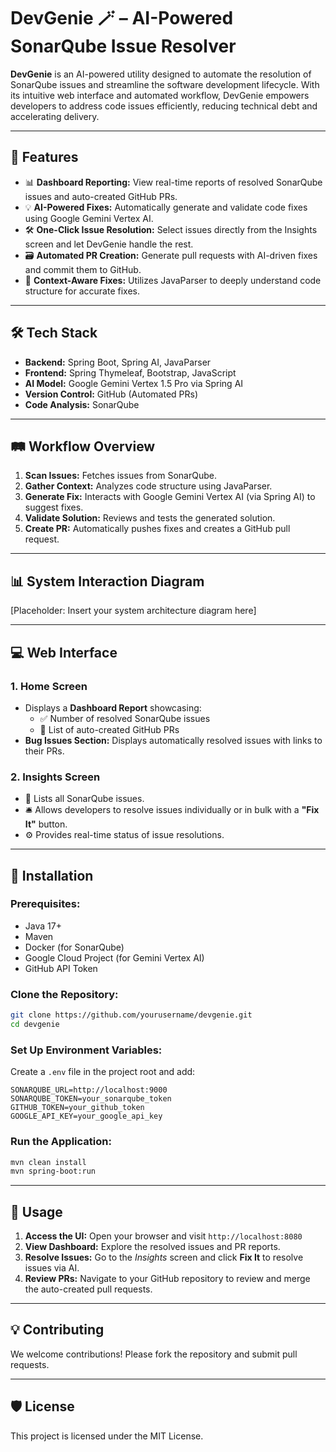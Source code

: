 # DevGenie 🪄 – AI-Powered SonarQube Issue Resolver

**DevGenie** is an AI-powered utility designed to automate the resolution of SonarQube issues and streamline the software development lifecycle. With its intuitive web interface and automated workflow, DevGenie empowers developers to address code issues efficiently, reducing technical debt and accelerating delivery.

---

## 🚀 Features
- 📊 **Dashboard Reporting:** View real-time reports of resolved SonarQube issues and auto-created GitHub PRs.
- 💡 **AI-Powered Fixes:** Automatically generate and validate code fixes using Google Gemini Vertex AI.
- 🛠️ **One-Click Issue Resolution:** Select issues directly from the Insights screen and let DevGenie handle the rest.
- 🗃️ **Automated PR Creation:** Generate pull requests with AI-driven fixes and commit them to GitHub.
- 🧠 **Context-Aware Fixes:** Utilizes JavaParser to deeply understand code structure for accurate fixes.

---

## 🛠️ Tech Stack
- **Backend:** Spring Boot, Spring AI, JavaParser
- **Frontend:** Spring Thymeleaf, Bootstrap, JavaScript
- **AI Model:** Google Gemini Vertex 1.5 Pro via Spring AI
- **Version Control:** GitHub (Automated PRs)
- **Code Analysis:** SonarQube

---

## 🛤️ Workflow Overview
1. **Scan Issues:** Fetches issues from SonarQube.
2. **Gather Context:** Analyzes code structure using JavaParser.
3. **Generate Fix:** Interacts with Google Gemini Vertex AI (via Spring AI) to suggest fixes.
4. **Validate Solution:** Reviews and tests the generated solution.
5. **Create PR:** Automatically pushes fixes and creates a GitHub pull request.

---

## 📊 System Interaction Diagram
[Placeholder: Insert your system architecture diagram here]

---

## 💻 Web Interface
### **1. Home Screen**
- Displays a **Dashboard Report** showcasing:
    - ✅ Number of resolved SonarQube issues
    - 📝 List of auto-created GitHub PRs
- **Bug Issues Section:** Displays automatically resolved issues with links to their PRs.

### **2. Insights Screen**
- 📌 Lists all SonarQube issues.
- 🛎️ Allows developers to resolve issues individually or in bulk with a **"Fix It"** button.
- ⚙️ Provides real-time status of issue resolutions.

---

## 🧩 Installation
### **Prerequisites:**
- Java 17+
- Maven
- Docker (for SonarQube)
- Google Cloud Project (for Gemini Vertex AI)
- GitHub API Token

### **Clone the Repository:**
```bash
git clone https://github.com/yourusername/devgenie.git  
cd devgenie  
```

### **Set Up Environment Variables:**
Create a `.env` file in the project root and add:
```
SONARQUBE_URL=http://localhost:9000  
SONARQUBE_TOKEN=your_sonarqube_token  
GITHUB_TOKEN=your_github_token  
GOOGLE_API_KEY=your_google_api_key  
```

### **Run the Application:**
```bash
mvn clean install  
mvn spring-boot:run  
```

---

## 🧪 Usage
1. **Access the UI:** Open your browser and visit `http://localhost:8080`
2. **View Dashboard:** Explore the resolved issues and PR reports.
3. **Resolve Issues:** Go to the *Insights* screen and click **Fix It** to resolve issues via AI.
4. **Review PRs:** Navigate to your GitHub repository to review and merge the auto-created pull requests.

---

## 💡 Contributing
We welcome contributions! Please fork the repository and submit pull requests.

---

## 🛡️ License
This project is licensed under the MIT License.

